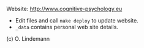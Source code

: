 Website: http://www.cognitive-psychology.eu

* Edit files and call `make deploy` to update website.
* `_data` contains personal web site details.

(c) O. Lindemann
